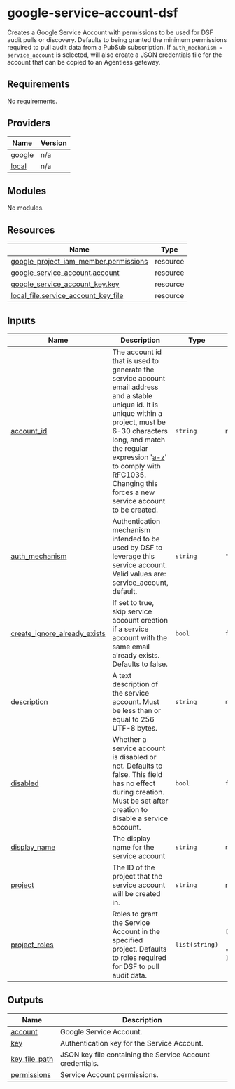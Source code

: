 # google-service-account-dsf
Creates a Google Service Account with permissions to be used for DSF audit pulls or discovery. Defaults to being granted the minimum permissions required to pull audit data from a PubSub subscription. If ``auth_mechanism = service_account`` is selected, will also create a JSON credentials file for the account that can be copied to an Agentless gateway.


<!-- BEGIN_TF_DOCS -->
## Requirements

No requirements.

## Providers

| Name | Version |
|------|---------|
| <a name="provider_google"></a> [google](#provider\_google) | n/a |
| <a name="provider_local"></a> [local](#provider\_local) | n/a |

## Modules

No modules.

## Resources

| Name | Type |
|------|------|
| [google_project_iam_member.permissions](https://registry.terraform.io/providers/hashicorp/google/latest/docs/resources/project_iam_member) | resource |
| [google_service_account.account](https://registry.terraform.io/providers/hashicorp/google/latest/docs/resources/service_account) | resource |
| [google_service_account_key.key](https://registry.terraform.io/providers/hashicorp/google/latest/docs/resources/service_account_key) | resource |
| [local_file.service_account_key_file](https://registry.terraform.io/providers/hashicorp/local/latest/docs/resources/file) | resource |

## Inputs

| Name | Description | Type | Default | Required |
|------|-------------|------|---------|:--------:|
| <a name="input_account_id"></a> [account\_id](#input\_account\_id) | The account id that is used to generate the service account email address and a stable unique id. It is unique within a project, must be 6-30 characters long, and match the regular expression '[a-z]([-a-z0-9]*[a-z0-9])' to comply with RFC1035. Changing this forces a new service account to be created. | `string` | n/a | yes |
| <a name="input_auth_mechanism"></a> [auth\_mechanism](#input\_auth\_mechanism) | Authentication mechanism intended to be used by DSF to leverage this service account. Valid values are: service\_account, default. | `string` | `"service_account"` | no |
| <a name="input_create_ignore_already_exists"></a> [create\_ignore\_already\_exists](#input\_create\_ignore\_already\_exists) | If set to true, skip service account creation if a service account with the same email already exists. Defaults to false. | `bool` | `false` | no |
| <a name="input_description"></a> [description](#input\_description) | A text description of the service account. Must be less than or equal to 256 UTF-8 bytes. | `string` | `null` | no |
| <a name="input_disabled"></a> [disabled](#input\_disabled) | Whether a service account is disabled or not. Defaults to false. This field has no effect during creation. Must be set after creation to disable a service account. | `bool` | `false` | no |
| <a name="input_display_name"></a> [display\_name](#input\_display\_name) | The display name for the service account | `string` | `null` | no |
| <a name="input_project"></a> [project](#input\_project) | The ID of the project that the service account will be created in. | `string` | n/a | yes |
| <a name="input_project_roles"></a> [project\_roles](#input\_project\_roles) | Roles to grant the Service Account in the specified project. Defaults to roles required for DSF to pull audit data. | `list(string)` | <pre>[<br>  "roles/pubsub.subscriber",<br>  "roles/pubsub.viewer"<br>]</pre> | no |

## Outputs

| Name | Description |
|------|-------------|
| <a name="output_account"></a> [account](#output\_account) | Google Service Account. |
| <a name="output_key"></a> [key](#output\_key) | Authentication key for the Service Account. |
| <a name="output_key_file_path"></a> [key\_file\_path](#output\_key\_file\_path) | JSON key file containing the Service Account credentials. |
| <a name="output_permissions"></a> [permissions](#output\_permissions) | Service Account permissions. |
<!-- END_TF_DOCS -->